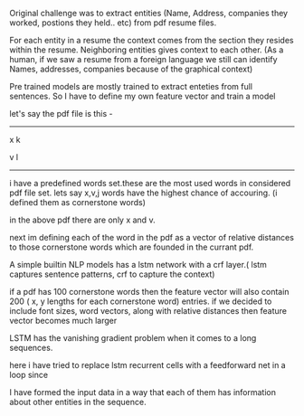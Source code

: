 Original challenge was to extract entities (Name, Address, companies they worked, postions they held.. etc) from pdf resume files.

For each entity in a resume the context comes from the section they resides within the resume. Neighboring entities gives context to each other.
(As a human, if we saw a resume from a foreign language we still can identify Names, addresses, companies because of the graphical context) 

Pre trained models are mostly trained to extract enteties from full sentences. So I have to define my own feature vector and train a model

let's say the pdf file is this - 

----

x k 

  v
l

----

i have a predefined words set.these are the most used words in considered pdf file set.
lets say x,v,j words have the highest chance of accouring. (i defined them as cornerstone words) 

in the above pdf there are only x and v.

next im defining each of the word in the pdf as a vector of relative distances to those cornerstone words which are founded in the currant pdf.

A simple builtin NLP models has a lstm network with a crf layer.( lstm captures sentence patterns, crf to capture the context)

if a pdf has 100 cornerstone words then the feature vector will also contain 200 ( x, y lengths for each cornerstone word) entries. if we decided to include font sizes, word vectors, along with relative distances then feature vector becomes much larger     

LSTM has the vanishing gradient problem when it comes to a long sequences.

here i have tried to replace lstm recurrent cells with a feedforward net in a loop since 

I have formed the input data in a way that each of them has information about other entities in the sequence.
